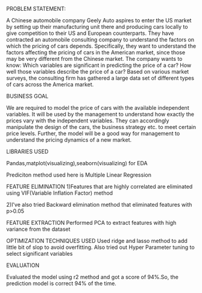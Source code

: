 PROBLEM STATEMENT:

A Chinese automobile company Geely Auto aspires to enter the US market by setting up their manufacturing unit there and producing cars locally to give competition to their US and European counterparts.
They have contracted an automobile consulting company to understand the factors on which the pricing of cars depends. Specifically, they want to understand the factors affecting the pricing of cars in the American market, since those may be very different from the Chinese market. The company wants to know:
Which variables are significant in predicting the price of a car?
How well those variables describe the price of a car?
Based on various market surveys, the consulting firm has gathered a large data set of different types of cars across the America market.


BUSINESS GOAL

We are required to model the price of cars with the available independent variables. It will be used by the management to understand how exactly the prices vary with the independent variables. 
They can accordingly manipulate the design of the cars, the business strategy etc. to meet certain price levels. Further, the model will be a good way for management to understand the pricing dynamics of a new market.

LIBRARIES USED

Pandas,matplot(visualizing),seaborn(visualizing) for EDA

Prediciton method used here is Multiple Linear Regression

FEATURE ELIMINATION
1)Features that are highly correlated are eliminated using VIF(Variable Inflation Factor) method

2)I've also tried Backward elimination method that eliminated features with p>0.05

FEATURE EXTRACTION
Performed PCA to extract features with high variance from the dataset
  
OPTIMIZATION TECHNIQUES USED
Used ridge and lasso method to add little bit of slop to avoid overfitting.
Also tried out Hyper Parameter tuning to select significant variables

EVALUATION

Evaluated the model using r2 method and got a score of 94%.So, the prediction model is correct 94% of the time.

